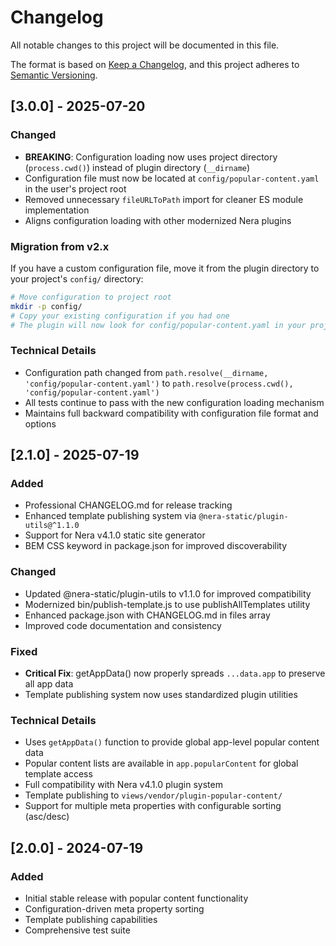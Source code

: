 # Changelog

All notable changes to this project will be documented in this file.

The format is based on [Keep a Changelog](https://keepachangelog.com/en/1.0.0/),
and this project adheres to [Semantic Versioning](https://semver.org/spec/v2.0.0.html).

## [3.0.0] - 2025-07-20

### Changed

-   **BREAKING**: Configuration loading now uses project directory (`process.cwd()`) instead of plugin directory (`__dirname`)
-   Configuration file must now be located at `config/popular-content.yaml` in the user's project root
-   Removed unnecessary `fileURLToPath` import for cleaner ES module implementation
-   Aligns configuration loading with other modernized Nera plugins

### Migration from v2.x

If you have a custom configuration file, move it from the plugin directory to your project's `config/` directory:

```bash
# Move configuration to project root
mkdir -p config/
# Copy your existing configuration if you had one
# The plugin will now look for config/popular-content.yaml in your project
```

### Technical Details

-   Configuration path changed from `path.resolve(__dirname, 'config/popular-content.yaml')` to `path.resolve(process.cwd(), 'config/popular-content.yaml')`
-   All tests continue to pass with the new configuration loading mechanism
-   Maintains full backward compatibility with configuration file format and options

## [2.1.0] - 2025-07-19

### Added

-   Professional CHANGELOG.md for release tracking
-   Enhanced template publishing system via `@nera-static/plugin-utils@^1.1.0`
-   Support for Nera v4.1.0 static site generator
-   BEM CSS keyword in package.json for improved discoverability

### Changed

-   Updated @nera-static/plugin-utils to v1.1.0 for improved compatibility
-   Modernized bin/publish-template.js to use publishAllTemplates utility
-   Enhanced package.json with CHANGELOG.md in files array
-   Improved code documentation and consistency

### Fixed

-   **Critical Fix**: getAppData() now properly spreads `...data.app` to preserve all app data
-   Template publishing system now uses standardized plugin utilities

### Technical Details

-   Uses `getAppData()` function to provide global app-level popular content data
-   Popular content lists are available in `app.popularContent` for global template access
-   Full compatibility with Nera v4.1.0 plugin system
-   Template publishing to `views/vendor/plugin-popular-content/`
-   Support for multiple meta properties with configurable sorting (asc/desc)

## [2.0.0] - 2024-07-19

### Added

-   Initial stable release with popular content functionality
-   Configuration-driven meta property sorting
-   Template publishing capabilities
-   Comprehensive test suite
